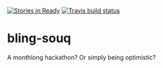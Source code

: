 [![Stories in Ready](https://badge.waffle.io/baishali-ghosh/bling-souq.png?label=ready&title=Ready)](https://waffle.io/baishali-ghosh/bling-souq)
[![Travis build status](https://travis-ci.org/baishali-ghosh/bling-souq.svg?branch=master)](https://travis-ci.org/baishali-ghosh/bling-souq)

# bling-souq
A monthlong hackathon? Or simply being optimistic? 
